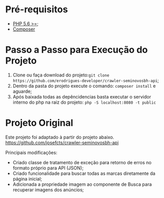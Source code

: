 
# Pré-requisitos

 - [PHP 5.6 >=](http://php.net/downloads.php);
 - [Composer](https://getcomposer.org/download/)

  # Passo a Passo para Execução do Projeto

	

 1. Clone ou faça download do projeto:`git clone https://github.com/erodrigues-developer/crawler-seminovosbh-api`;
 2. Dentro da pasta do projeto execute o comando: `composer install` e aguarde;
 3. Após baixada todas as depêncidencias basta executar o servidor interno do php na raiz do projeto: `php -S localhost:8080 -t public`

  

# Projeto Original
Este projeto foi adaptado à partir do projeto abaixo.
https://github.com/josefcts/crawler-seminovosbh-api

Principais modificações:

 - Criado classe de tratamento de exceção para retorno de erros no formato próprio para API (JSON);
 - Criado funcionalidade para buscar todas as marcas diretamente da página inicial;
 - Adicionada a propriedade imagem ao componente de Busca para recuperar imagens dos anúncios;